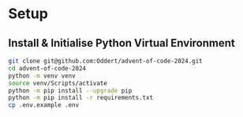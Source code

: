 # Setup

## Install & Initialise Python Virtual Environment

```bash
git clone git@github.com:Oddert/advent-of-code-2024.git
cd advent-of-code-2024
python -m venv venv
source venv/Scripts/activate
python -m pip install --upgrade pip
python -m pip install -r requirements.txt
cp .env.example .env
```